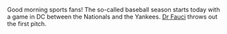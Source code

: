 Good morning sports fans! The so-called baseball season starts today with a game in DC between the Nationals and the Yankees. <a href="https://www.youtube.com/watch?feature=youtu.be&v=lUiDLcp_hIw&app=desktop">Dr Fauci</a> throws out the first pitch. 
